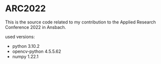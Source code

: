 # ARC2022
This is the source code related to my contribution to the Applied Research Conference 2022 in Ansbach.

used versions:
* python 3.10.2
* opencv-python 4.5.5.62
* numpy 1.22.1